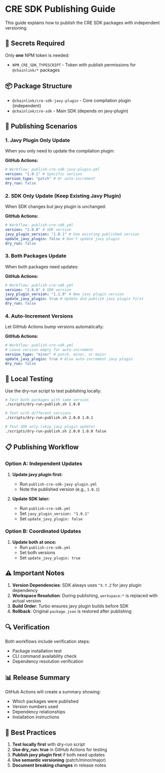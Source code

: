 # CRE SDK Publishing Guide

This guide explains how to publish the CRE SDK packages with independent versioning.

## 🔑 Secrets Required

Only **one** NPM token is needed:

- `NPM_CRE_SDK_TYPESCRIPT` - Token with publish permissions for `@chainlink/*` packages

## 📦 Package Structure

- `@chainlink/cre-sdk-javy-plugin` - Core compilation plugin (independent)
- `@chainlink/cre-sdk` - Main SDK (depends on javy-plugin)

## 🚀 Publishing Scenarios

### 1. Javy Plugin Only Update

When you only need to update the compilation plugin:

**GitHub Actions:**

```yaml
# Workflow: publish-cre-sdk-javy-plugin.yml
version: "1.0.1" # Specific version
version_type: "patch" # Or auto-increment
dry_run: false
```

### 2. SDK Only Update (Keep Existing Javy Plugin)

When SDK changes but javy plugin is unchanged:

**GitHub Actions:**

```yaml
# Workflow: publish-cre-sdk.yml
version: "2.0.0" # SDK version
javy_plugin_version: "1.0.1" # Use existing published version
update_javy_plugin: false # Don't update javy plugin
dry_run: false
```

### 3. Both Packages Update

When both packages need updates:

**GitHub Actions:**

```yaml
# Workflow: publish-cre-sdk.yml
version: "2.0.0" # SDK version
javy_plugin_version: "1.1.0" # New javy plugin version
update_javy_plugin: true # Update and publish javy plugin first
dry_run: false
```

### 4. Auto-Increment Versions

Let GitHub Actions bump versions automatically:

**GitHub Actions:**

```yaml
# Workflow: publish-cre-sdk.yml
# Leave version empty for auto-increment
version_type: "minor" # patch, minor, or major
update_javy_plugin: true # Also auto-increment javy plugin
dry_run: false
```

## 🧪 Local Testing

Use the dry-run script to test publishing locally:

```bash
# Test both packages with same version
./scripts/dry-run-publish.sh 1.0.0

# Test with different versions
./scripts/dry-run-publish.sh 2.0.0 1.0.1

# Test SDK only (skip javy plugin update)
./scripts/dry-run-publish.sh 2.0.0 1.0.0 false
```

## 📋 Publishing Workflow

### Option A: Independent Updates

1. **Update javy plugin first:**

   - Run `publish-cre-sdk-javy-plugin.yml`
   - Note the published version (e.g., `1.0.1`)

2. **Update SDK later:**
   - Run `publish-cre-sdk.yml`
   - Set `javy_plugin_version: "1.0.1"`
   - Set `update_javy_plugin: false`

### Option B: Coordinated Updates

1. **Update both at once:**
   - Run `publish-cre-sdk.yml`
   - Set both versions
   - Set `update_javy_plugin: true`

## ⚠️ Important Notes

1. **Version Dependencies**: SDK always uses `^X.Y.Z` for javy plugin dependency
2. **Workspace Resolution**: During publishing, `workspace:*` is replaced with actual version
3. **Build Order**: Turbo ensures javy plugin builds before SDK
4. **Rollback**: Original `package.json` is restored after publishing

## 🔍 Verification

Both workflows include verification steps:

- Package installation test
- CLI command availability check
- Dependency resolution verification

## 📊 Release Summary

GitHub Actions will create a summary showing:

- Which packages were published
- Version numbers used
- Dependency relationships
- Installation instructions

## 🎯 Best Practices

1. **Test locally first** with dry-run script
2. **Use dry_run: true** in GitHub Actions for testing
3. **Publish javy plugin first** if both need updates
4. **Use semantic versioning** (patch/minor/major)
5. **Document breaking changes** in release notes
